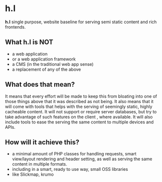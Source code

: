 # h.l

**h.l** single purpose, website baseline for serving semi static content and 
rich frontends.

## What h.l is NOT
  * a web application
  * or a web application framework
  * a CMS (in the traditional web app sense)
  * a replacement of any of the above

## What does that mean?

It means that every effort will be made to keep this from bloating into one of
those things above that it was described as not being. It also means that it
will come with tools that helps with the serving of seemingly static, highly
cacheable content. It will not support or require server databases, but try to
take advantage of such features on the client , where available. It will also
include tools to ease the serving the same content to multiple devices and APIs.

## How will it achieve this?

  * a minimal amount of PHP classes for handling requests, smart view/layout rendering and header setting, as well as serving the same content in multiple formats.
  * including in a smart, ready to use way, small OSS libraries 
  * like Slickmap, krumo